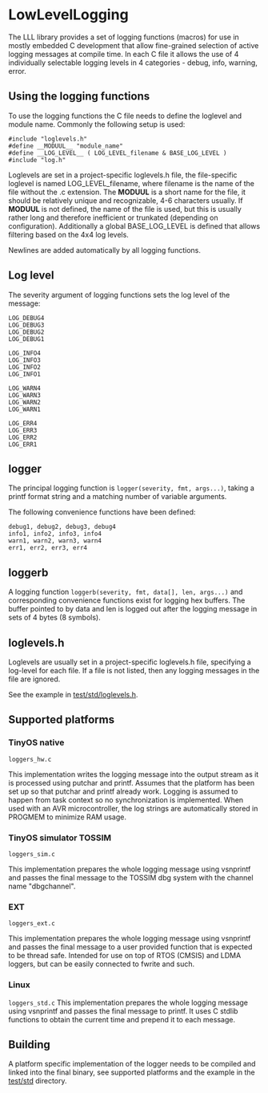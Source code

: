 # LowLevelLogging

The LLL library provides a set of logging functions (macros) for use in mostly
embedded C development that allow fine-grained selection of active logging
messages at compile time. In each C file it allows the use of 4 individually
selectable logging levels in 4 categories - debug, info, warning, error.

## Using the logging functions

To use the logging functions the C file needs to define the loglevel and module
name. Commonly the following setup is used:
```
#include "loglevels.h"
#define __MODUUL__ "module_name"
#define __LOG_LEVEL__ ( LOG_LEVEL_filename & BASE_LOG_LEVEL )
#include "log.h"
```

Loglevels are set in a project-specific loglevels.h file, the file-specific
loglevel is named LOG_LEVEL_filename, where filename is the name of the file
without the .c extension. The __MODUUL__ is a short name for the file, it should
be relatively unique and recognizable, 4-6 characters usually. If __MODUUL__ is
not defined, the name of the file is used, but this is usually rather long and
therefore inefficient or trunkated (depending on configuration). Additionally
a global BASE_LOG_LEVEL is defined that allows filtering based on the 4x4 log
levels.

Newlines are added automatically by all logging functions.

## Log level
The severity argument of logging functions sets the log level of the message:
```
LOG_DEBUG4
LOG_DEBUG3
LOG_DEBUG2
LOG_DEBUG1

LOG_INFO4
LOG_INFO3
LOG_INFO2
LOG_INFO1

LOG_WARN4
LOG_WARN3
LOG_WARN2
LOG_WARN1

LOG_ERR4
LOG_ERR3
LOG_ERR2
LOG_ERR1
```

## logger

The principal logging function is `logger(severity, fmt, args...)`, taking a
printf format string and a matching number of variable arguments.

The following convenience functions have been defined:
```
debug1, debug2, debug3, debug4
info1, info2, info3, info4
warn1, warn2, warn3, warn4
err1, err2, err3, err4
```

## loggerb

A logging function `loggerb(severity, fmt, data[], len, args...)` and
corresponding convenience functions exist for logging hex buffers. The buffer
pointed to by data and len is logged out after the logging message in sets of
4 bytes (8 symbols).

## loglevels.h
Loglevels are usually set in a project-specific loglevels.h file, specifying
a log-level for each file. If a file is not listed, then any logging messages
in the file are ignored.

See the example in [test/std/loglevels.h](test/std/loglevels.h).

## Supported platforms

### TinyOS native

`loggers_hw.c`

This implementation writes the logging message into the output stream as it is
processed using putchar and printf. Assumes that the platform has been set up
so that putchar and printf already work. Logging is assumed to happen from
task context so no synchronization is implemented. When used with an AVR
microcontroller, the log strings are automatically stored in PROGMEM to minimize
RAM usage.

### TinyOS simulator TOSSIM

`loggers_sim.c`

This implementation prepares the whole logging message using vsnprintf and
passes the final message to the TOSSIM dbg system with the channel name
"dbgchannel".

### EXT

`loggers_ext.c`

This implementation prepares the whole logging message using vsnprintf and
passes the final message to a user provided function that is expected to be
thread safe. Intended for use on top of RTOS (CMSIS) and LDMA loggers, but can
be easily connected to fwrite and such.

### Linux

`loggers_std.c`
This implementation prepares the whole logging message using vsnprintf and
passes the final message to printf. It uses C stdlib functions to obtain the
current time and prepend it to each message.

## Building

A platform specific implementation of the logger needs to be compiled and linked
into the final binary, see supported platforms and the example in the
[test/std](test/std) directory.
